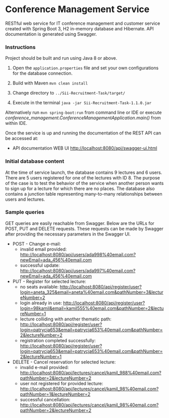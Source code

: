 
# Conference Management Service

RESTful web service for IT conference management and customer service created with Spring Boot 3, H2 in-memory database and Hibernate. API documentation is generated using Swagger.



### Instructions

Project should be built and run using Java 8 or above.

1. Open the `application.properties` file and set your own configurations for the database connection.

2. Build with Maven ```mvn clean install```

3. Change directory to ```../Sii-Recruitment-Task/target/```

4. Execute in the terminal ```java -jar Sii-Recruitment-Task-1.1.0.jar ```

Alternatively run ```mvn spring-boot:run``` from command line or IDE or execute *conference_management.ConferenceManagementApplication.main()* from within IDE.

Once the service is up and running the documentation of the REST API can be accessed at:

* API documentation WEB UI [http://localhost:8080/api/swagger-ui.html](http://localhost:8080/api/swagger-ui.html)



### Initial database content
At the time of service launch, the database contains 9 lectures and 6 users. There are 5 users registered for one of the lectures with ID 8. The purpose of the case is to test the behavior of the service when another person wants to sign up for a lecture for which there are no places.
The database also contains a junction table representing many-to-many relationships between users and lectures.


### Sample queries
GET queries are easily reachable from Swagger.
Below are the URLs for POST, PUT and DELETE requests. These requests can be made by Swagger after providing the necessary parameters in the Swagger UI.
* POST - Change e-mail:
  * invalid email provided: [http://localhost:8080/api/users/ada998%40email.com?newEmail=ada_456%40email.com](http://localhost:8080/api/users/ada998%40email.com?newEmail=ada_456%40email.com)
  * successful update: [http://localhost:8080/api/users/ada997%40email.com?newEmail=ada_456%40email.com](http://localhost:8080/api/users/ada997%40email.com?newEmail=ada_456%40email.com)
* PUT - Register for selected lecture:
  * no seats available: [http://localhost:8080/api/register/user?login=aneta_325&email=aneta%40email.com&pathNumber=3&lectureNumber=2](http://localhost:8080/api/register/user?login=aneta_325&email=aneta%40email.com&pathNumber=3&lectureNumber=2)
  * login already in use: [http://localhost:8080/api/register/user?login=98kamil&email=kamil555%40email.com&pathNumber=2&lectureNumber=1](http://localhost:8080/api/register/user?login=98kamil&email=kamil555%40email.com&pathNumber=2&lectureNumber=1)
  * lecture colliding with another thematic path: [http://localhost:8080/api/register/user?login=patrycja653&email=patrycja653%40email.com&pathNumber=2&lectureNumber=2](http://localhost:8080/api/register/user?login=patrycja653&email=patrycja653%40email.com&pathNumber=2&lectureNumber=2)
  * registration completed successfully: [http://localhost:8080/api/register/user?login=patrycja653&email=patrycja653%40email.com&pathNumber=2&lectureNumber=1](http://localhost:8080/api/register/user?login=patrycja653&email=patrycja653%40email.com&pathNumber=2&lectureNumber=1)
* DELETE - Cancel reservation for selected lecture:
  * invalid e-mail provided: [http://localhost:8080/api/lectures/cancel/kamil_988%40email.com?pathNumber=2&lectureNumber=2](http://localhost:8080/api/lectures/cancel/kamil_988%40email.com?pathNumber=2&lectureNumber=2)
  * user not registered for provided lecture: [http://localhost:8080/api/lectures/cancel/kamil_98%40email.com?pathNumber=1&lectureNumber=2](http://localhost:8080/api/lectures/cancel/kamil_98%40email.com?pathNumber=1&lectureNumber=2)
  * successful cancellation: [http://localhost:8080/api/lectures/cancel/kamil_98%40email.com?pathNumber=2&lectureNumber=2](http://localhost:8080/api/lectures/cancel/kamil_98%40email.com?pathNumber=2&lectureNumber=2)
